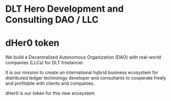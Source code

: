 # DLT Hero Development and Consulting DAO / LLC
# dHer0 token

We build a Decentralized Autonomous Organization (DAO) with real-world
companies (LLCs) for DLT freelancer.

It is our mission to create an international hybrid business ecosystem
for distributed ledger technology developer and consultants to cooperate
freely and profitable with clients and companies.

dHer0 is our token for this new ecosystem
